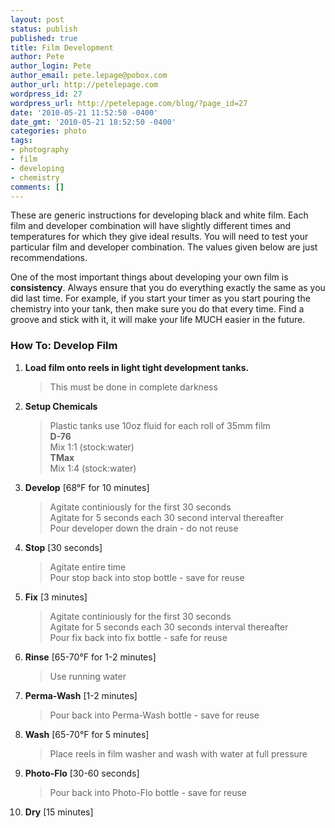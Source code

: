 ```yaml
---
layout: post
status: publish
published: true
title: Film Development
author: Pete
author_login: Pete
author_email: pete.lepage@pobox.com
author_url: http://petelepage.com
wordpress_id: 27
wordpress_url: http://petelepage.com/blog/?page_id=27
date: '2010-05-21 11:52:50 -0400'
date_gmt: '2010-05-21 18:52:50 -0400'
categories: photo
tags:
- photography
- film
- developing
- chemistry
comments: []
---
```

<p>These are generic instructions for developing black and white film.  Each film and developer combination will have slightly different times and temperatures for which they give ideal results.  You will need to test your particular  film and developer combination.  The values given below are just recommendations.</p>
<p>One of the most important things about developing your own film is <strong>consistency</strong>.  Always ensure that you do everything exactly the same as you did last time.  For example, if you start your timer as you start pouring the chemistry into your tank, then make sure you do that every time.  Find a groove and stick with it, it will make your life MUCH easier in the future.</p>
<h3>How To: Develop Film</h3>
<ol>
<li><strong>Load film onto reels in light tight development tanks.</strong><br />
<blockquote><p>This must be done in complete darkness</p></blockquote>
</li>
<li><strong>Setup Chemicals</strong><br />
<blockquote><p>Plastic tanks use 10oz fluid for each roll of 35mm film<br />
        <strong>D-76</strong><br />
        Mix 1:1 (stock:water)<br />
        <strong>TMax</strong><br />
        Mix 1:4 (stock:water)
        </p></blockquote>
</li>
<li><strong>Develop</strong> [68°F for 10 minutes]<br />
<blockquote><p>
                Agitate continiously for the first 30 seconds<br />
                Agitate for 5 seconds each 30 second interval thereafter<br />
                Pour developer down the drain - do not reuse</p></blockquote>
</li>
<li><strong>Stop</strong> [30 seconds]<br />
<blockquote><p>
                Agitate entire time<br />
            Pour stop back into stop bottle - save for reuse</p></blockquote>
</li>
<li><strong>Fix</strong> [3 minutes]<br />
<blockquote><p>
                Agitate continiously for the first 30 seconds<br />
                Agitate for 5 seconds each 30 seconds interval thereafter<br />
            Pour fix back into fix bottle - safe for reuse</p></blockquote>
</li>
<li><strong>Rinse</strong> [65-70°F for 1-2 minutes]<br />
<blockquote><p>
            Use running water</p></blockquote>
</li>
<li><strong>Perma-Wash</strong> [1-2 minutes]<br />
<blockquote><p>
            Pour back into Perma-Wash bottle - save for reuse</p></blockquote>
</li>
<li><strong>Wash</strong> [65-70°F for 5 minutes]<br />
<blockquote><p>
            Place reels in film washer and wash with water at full pressure</p></blockquote>
</li>
<li><strong>Photo-Flo</strong> [30-60 seconds]<br />
<blockquote><p>
            Pour back into Photo-Flo bottle - save for reuse</p></blockquote>
</li>
<li><strong>Dry</strong> [15 minutes]</li>
</ol>
